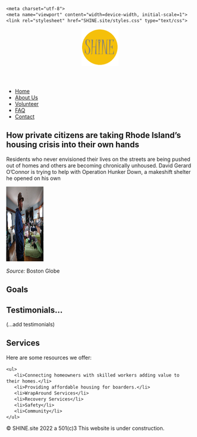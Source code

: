 


<head>	
	<title>Home</title>
	<meta name="robots" content="noindex,nofollow">


	<meta charset="utf-8">
	<meta name="viewport" content="width=device-width, initial-scale=1">
	<link rel="stylesheet" href="SHINE.site/styles.css" type="text/css">
</head>


<body>
	
<header> 
<div class="logo">
	<a href="SHINE.site/index.html"><img src="SHINE.site/images/newSHINELogo.png" alt="SHINE Logo" width="100" height="100"></a>
	
</div>
	
</header>
	
<nav> 
   <div>
	<ul>
	    <li class="navlist"><a href="SHINE.site/index.html">Home</a></li>
	    <li class="navlist"><a href="SHINE.site/pages/AboutUs.html">About Us</a></li>
	    <li class="navlist"><a href="SHINE.site/pages/Volunteer.html">Volunteer</a></li>
            <li class="navlist"><a href="SHINE.site/pages/FAQ.html">FAQ</a></li>
	    <li class="navlist"><a href="SHINE.site/pages/Contact.html">Contact</a></li>
	</ul>
   </div>
</nav>

		
<div class="artborder">	
	
<main class="grid-container">
<article> 
	<h2>How private citizens are taking Rhode Island’s housing crisis into their own hands</h2>
	<p>Residents who never envisioned their lives on the streets are being pushed out of homes and others are becoming chronically unhoused. David Gerard O’Connor is trying to help with Operation Hunker Down, a makeshift shelter he opened on his own</p>
	<a href="https://www.bostonglobe.com/2022/02/15/metro/ris-housing-crisis-becomes-critical-private-citizens-are-addressing-it-their-own/"><img src="SHINE.site/images/DavidGerardOConnor.jpg" alt="SHINE Logo" width="100" height="200"></a>
	<p><span><i>Source: </i></span>Boston Globe</p>
	
	
	
	
</article>
	
<article>
	<h2>Goals</h2>
	<div class="container">
  <div class="skills goal"></div>
</div>
	<h2>Testimonials...</h2>
	<p>(...add testimonials)&nbsp;</p>
		
</article>
	
<article>
  <h2>Services</h2>
	
<p><span>Here are some resources we offer:</span></p>
	
	<ul>
	   <li>Connecting homeowners with skilled workers adding value to their homes.</li>
	   <li>Providing affordable housing for boarders.</li>	
	   <li>WrapAround Services</li>
	   <li>Recovery Services</li>
	   <li>Safety</li>
	   <li>Community</li>
	</ul>
	
</article>
	

</main>
</div>	
		
<footer>
	<p>
	&copy; SHINE.site 2022 a 501(c)3 This website is under construction. 
	</p>		
</footer>
		

</body>
		


